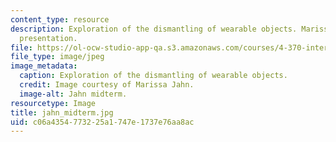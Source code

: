 ```yaml
---
content_type: resource
description: Exploration of the dismantling of wearable objects. Marissa Jahn's midterm
  presentation.
file: https://ol-ocw-studio-app-qa.s3.amazonaws.com/courses/4-370-interrogative-design-workshop-fall-2005/c06a4354773225a1747e1737e76aa8ac_jahn_midterm.jpg
file_type: image/jpeg
image_metadata:
  caption: Exploration of the dismantling of wearable objects.
  credit: Image courtesy of Marissa Jahn.
  image-alt: Jahn midterm.
resourcetype: Image
title: jahn_midterm.jpg
uid: c06a4354-7732-25a1-747e-1737e76aa8ac
---
```

